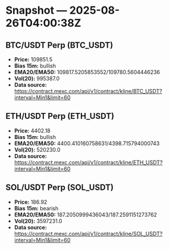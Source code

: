# Snapshot — 2025-08-26T04:00:38Z

## BTC/USDT Perp (BTC_USDT)
- **Price:** 109851.5
- **Bias 15m:** bullish
- **EMA20/EMA50:** 109817.5205853552/109780.5604446236
- **Vol(20):** 995387.0
- **Data source:** https://contract.mexc.com/api/v1/contract/kline/BTC_USDT?interval=Min1&limit=60

## ETH/USDT Perp (ETH_USDT)
- **Price:** 4402.18
- **Bias 15m:** bullish
- **EMA20/EMA50:** 4400.410160758631/4398.715794000743
- **Vol(20):** 520230.0
- **Data source:** https://contract.mexc.com/api/v1/contract/kline/ETH_USDT?interval=Min1&limit=60

## SOL/USDT Perp (SOL_USDT)
- **Price:** 186.92
- **Bias 15m:** bearish
- **EMA20/EMA50:** 187.2050999436043/187.2591151273762
- **Vol(20):** 3597231.0
- **Data source:** https://contract.mexc.com/api/v1/contract/kline/SOL_USDT?interval=Min1&limit=60
